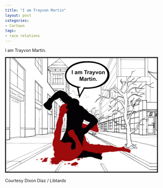```yaml
---
title: "I am Trayvon Martin"
layout: post
categories:
- Cartoon
tags:
- race relations
---
```


I am Trayvon Martin.

![I am Trayvon Martin](/assets/img/2013/08/I-am-Travon-Martin.png)

Courtesy Dixon Diaz / Libtards
